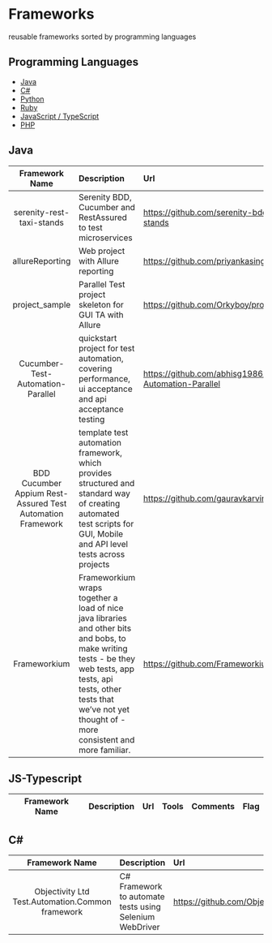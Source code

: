 # Frameworks
reusable frameworks sorted by programming languages


## Programming Languages

- [Java](#java)
- [C#](#C#)
- [Python](#python)
- [Ruby](#ruby)
- [JavaScript / TypeScript](#js-typescript)
- [PHP](#php)


## Java

| Framework Name | Description  | Url  | Tools | Comments |Flag|
|:--------------:|:-------------|:-----|:------|:---------|:---:|
| serenity-rest-taxi-stands | Serenity BDD, Cucumber and RestAssured to test microservices | https://github.com/serenity-bdd/serenity-rest-taxi-stands | Maven Serenity Cucumber RestAPI  | None |![alt text](http://icons.iconarchive.com/icons/custom-icon-design/flatastic-9/256/Flag1-blue-icon.png "Try")|
| allureReporting | Web project with Allure reporting | https://github.com/priyankasingh7/allureReporting | Maven TestNg Allure SeleniumGrid POM TestDataAsYml| None |![alt text](http://icons.iconarchive.com/icons/custom-icon-design/flatastic-9/256/Flag1-green-icon.png "Good")|
| project_sample | Parallel Test project skeleton for GUI TA with Allure | https://github.com/Orkyboy/project_sample | Selenium Cucumber Allure SpringDriverManager | Config and core as multi-module binaries |![alt text](http://icons.iconarchive.com/icons/custom-icon-design/flatastic-9/256/Flag1-orange-icon.png "Maybe")|
| Cucumber-Test-Automation-Parallel | quickstart project for test automation, covering performance, ui acceptance and api acceptance testing | https://github.com/abhisg1986/Cucumber-Test-Automation-Parallel | Selenium Maven Cucumber Spring Jackson Jmeter | Parallel but no config for browser type etc|![alt text](http://icons.iconarchive.com/icons/custom-icon-design/flatastic-9/256/Flag1-orange-icon.png "Maybe")|
| BDD Cucumber Appium Rest-Assured Test Automation Framework | template test automation framework, which provides structured and standard way of creating automated test scripts for GUI, Mobile and API level tests across projects | https://github.com/gauravkarvir/cucumber_testng_java | Selenium TestNG Maven Cucumber Saucelabs Jenkins RestAssured | None|![alt text](http://icons.iconarchive.com/icons/custom-icon-design/flatastic-9/256/Flag1-green-icon.png "Good")|
| Frameworkium |Frameworkium wraps together a load of nice java libraries and other bits and bobs, to make writing tests - be they web tests, app tests, api tests, other tests that we’ve not yet thought of - more consistent and more familiar.| https://github.com/Frameworkium/frameworkium  |https://frameworkium.github.io/frameworkium/#_pages/ACoupleOfCoolThings.md | Good kickstart framework|![alt text](http://icons.iconarchive.com/icons/custom-icon-design/flatastic-9/256/Flag1-green-icon.png "Good")|


## JS-Typescript
| Framework Name | Description  | Url  | Tools | Comments |Flag|
|:--------------:|:-------------|:-----|:------|:---------|:---:|


## C#

| Framework Name | Description  | Url  | Tools | Comments |Flag|
|:--------------:|:-------------|:-----|:------|:---------|:---:|
| Objectivity Ltd Test.Automation.Common framework | C# Framework to automate tests using Selenium WebDriver | https://github.com/ObjectivityLtd/Test.Automation |  MSTest, NUnit or xUNIT framework Specflow | None |![alt text](http://icons.iconarchive.com/icons/custom-icon-design/flatastic-9/256/Flag1-blue-icon.png "Try")|
